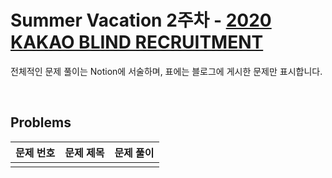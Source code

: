# Summer Vacation 2주차 - [2020 KAKAO BLIND RECRUITMENT](https://school.programmers.co.kr/learn/challenges?tab=all_challenges&order=recent&partIds=17214)
전체적인 문제 풀이는 Notion에 서술하며, 표에는 블로그에 게시한 문제만 표시합니다.

<br>

## Problems

| 문제 번호 | 문제 제목        | 문제 풀이                            |
|-------|---------------------------------------------------|----------------------|
|  |      |                           |
<br>
